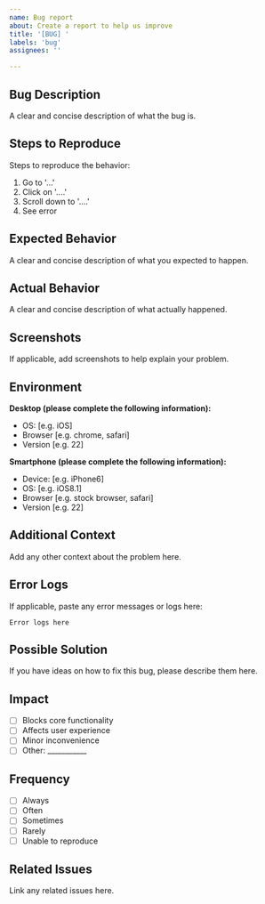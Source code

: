 ```yaml
---
name: Bug report
about: Create a report to help us improve
title: '[BUG] '
labels: 'bug'
assignees: ''

---
```


## Bug Description
A clear and concise description of what the bug is.

## Steps to Reproduce
Steps to reproduce the behavior:
1. Go to '...'
2. Click on '....'
3. Scroll down to '....'
4. See error

## Expected Behavior
A clear and concise description of what you expected to happen.

## Actual Behavior
A clear and concise description of what actually happened.

## Screenshots
If applicable, add screenshots to help explain your problem.

## Environment
**Desktop (please complete the following information):**
- OS: [e.g. iOS]
- Browser [e.g. chrome, safari]
- Version [e.g. 22]

**Smartphone (please complete the following information):**
- Device: [e.g. iPhone6]
- OS: [e.g. iOS8.1]
- Browser [e.g. stock browser, safari]
- Version [e.g. 22]

## Additional Context
Add any other context about the problem here.

## Error Logs
If applicable, paste any error messages or logs here:
```
Error logs here
```

## Possible Solution
If you have ideas on how to fix this bug, please describe them here.

## Impact
- [ ] Blocks core functionality
- [ ] Affects user experience
- [ ] Minor inconvenience
- [ ] Other: ___________

## Frequency
- [ ] Always
- [ ] Often
- [ ] Sometimes
- [ ] Rarely
- [ ] Unable to reproduce

## Related Issues
Link any related issues here.
